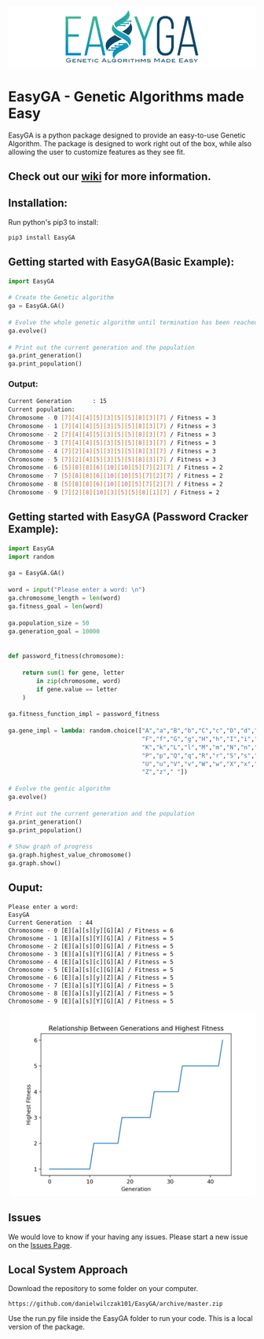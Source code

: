 ![](https://raw.githubusercontent.com/danielwilczak101/EasyGA/media/images/easyGA_logo.png)

# EasyGA - Genetic Algorithms made Easy

EasyGA is a python package designed to provide an easy-to-use Genetic Algorithm. The package is designed to work right out of the box, while also allowing the user to customize features as they see fit. 

## Check out our [wiki](https://github.com/danielwilczak101/EasyGA/wiki) for more information.

## Installation:

Run python's pip3 to install:

```Python
pip3 install EasyGA
```

## Getting started with EasyGA(Basic Example):
```Python
import EasyGA

# Create the Genetic algorithm
ga = EasyGA.GA()

# Evolve the whole genetic algorithm until termination has been reached
ga.evolve()

# Print out the current generation and the population
ga.print_generation()
ga.print_population()
```

### Output:
```bash
Current Generation      : 15
Current population:
Chromosome - 0 [7][4][4][5][3][5][5][8][3][7] / Fitness = 3
Chromosome - 1 [7][4][4][5][3][5][5][8][3][7] / Fitness = 3
Chromosome - 2 [7][4][4][5][3][5][5][8][3][7] / Fitness = 3
Chromosome - 3 [7][4][4][5][3][5][5][8][3][7] / Fitness = 3
Chromosome - 4 [7][2][4][5][3][5][5][8][3][7] / Fitness = 3
Chromosome - 5 [7][2][4][5][3][5][5][8][3][7] / Fitness = 3
Chromosome - 6 [5][8][8][6][10][10][5][7][2][7] / Fitness = 2
Chromosome - 7 [5][8][8][6][10][10][5][7][2][7] / Fitness = 2
Chromosome - 8 [5][8][8][6][10][10][5][7][2][7] / Fitness = 2
Chromosome - 9 [7][2][8][10][3][5][5][8][1][7] / Fitness = 2
```

## Getting started with EasyGA (Password Cracker Example):
```Python
import EasyGA
import random

ga = EasyGA.GA()

word = input("Please enter a word: \n")
ga.chromosome_length = len(word)
ga.fitness_goal = len(word)

ga.population_size = 50
ga.generation_goal = 10000


def password_fitness(chromosome):

    return sum(1 for gene, letter
        in zip(chromosome, word)
        if gene.value == letter
    )

ga.fitness_function_impl = password_fitness

ga.gene_impl = lambda: random.choice(["A","a","B","b","C","c","D","d","E","e",
                                      "F","f","G","g","H","h","I","i","J","j",
                                      "K","k","L","l","M","m","N","n","O","o",
                                      "P","p","Q","q","R","r","S","s","T","t",
                                      "U","u","V","v","W","w","X","x","Y","y",
                                      "Z","z"," "])

# Evolve the gentic algorithm
ga.evolve()

# Print out the current generation and the population
ga.print_generation()
ga.print_population()

# Show graph of progress
ga.graph.highest_value_chromosome()
ga.graph.show()
```

## Ouput:
```
Please enter a word: 
EasyGA
Current Generation 	: 44
Chromosome - 0 [E][a][s][y][G][A] / Fitness = 6
Chromosome - 1 [E][a][s][Y][G][A] / Fitness = 5
Chromosome - 2 [E][a][s][O][G][A] / Fitness = 5
Chromosome - 3 [E][a][s][Y][G][A] / Fitness = 5
Chromosome - 4 [E][a][s][c][G][A] / Fitness = 5
Chromosome - 5 [E][a][s][c][G][A] / Fitness = 5
Chromosome - 6 [E][a][s][y][Z][A] / Fitness = 5
Chromosome - 7 [E][a][s][Y][G][A] / Fitness = 5
Chromosome - 8 [E][a][s][y][Z][A] / Fitness = 5
Chromosome - 9 [E][a][s][Y][G][A] / Fitness = 5
```

![]()
<img width="500px" src="https://raw.githubusercontent.com/danielwilczak101/EasyGA/media/images/password_cracker_results.png" />

## Issues
We would love to know if your having any issues. Please start a new issue on the [Issues Page](https://github.com/danielwilczak101/EasyGA/issues).


## Local System Approach

Download the repository to some folder on your computer.

```
https://github.com/danielwilczak101/EasyGA/archive/master.zip
```
Use the run.py file inside the EasyGA folder to run your code. This is a local version of the package. 
